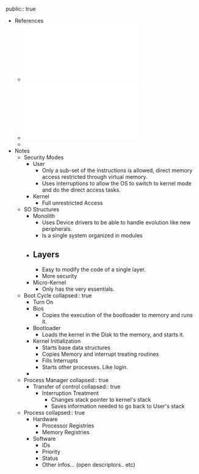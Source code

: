 public:: true

- References
	- ![Intro 2- Organizacao dos Sistemas Operativos.pdf](../assets/Intro_2-_Organizacao_dos_Sistemas_Operativos_1737552007505_0.pdf)
	- ![14 - Organizacao-sistemas-operativos e despacho.pdf](../assets/14_-_Organizacao-sistemas-operativos_e_despacho_1735458139693_0.pdf)
	-
- Notes
	- Security Modes
		- User
			- Only a sub-set of the instructions is allowed, direct memory access restricted through virtual memory.
			- Uses interruptions to allow the OS to switch to kernel mode and do the direct access tasks.
		- Kernel
			- Full unrestricted Access
	- SO Structures
		- Monolith
			- Uses Device drivers to be able to handle evolution like new peripherals.
			- Is a single system organized in modules
		- Layers
			-
			- Easy to modify the code of a single layer.
			- More security
		- Micro-Kernel
			- Only has the very essentials.
	- Boot Cycle
	  collapsed:: true
		- Turn On
		- Bios
			- Copies the execution of the bootloader to memory and runs it.
		- Bootloader
			- Loads the kernel in the Disk to the memory, and starts it.
		- Kernel Initialization
			- Starts base data structures
			- Copies Memory and interrupt treating routines
			- Fills Interrupts
			- Starts other processes. Like login.
		-
	- Process Manager
	  collapsed:: true
		- Transfer of control
		  collapsed:: true
			- Interruption Treatment
				- Changes stack pointer to kernel's stack
				- Saves information needed to go back to User's stack
	- Process
	  collapsed:: true
		- Hardware
			- Processor Registries
			- Memory Registries
		- Software
			- IDs
			- Priority
			- Status
			- Other infos... (open descriptors.. etc)